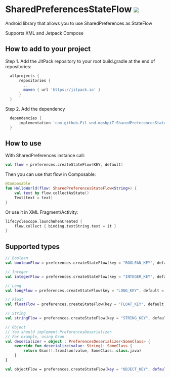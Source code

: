 SharedPreferencesStateFlow [![](https://jitpack.io/v/Fil-und-moshpiT/SharedPreferencesStateFlow.svg)](https://jitpack.io/#Fil-und-moshpiT/SharedPreferencesStateFlow)
==================================
Android library that allows you to use SharedPreferences as StateFlow

Supports XML and Jetpack Compose

How to add to your project
--------------
Step 1. Add the JitPack repository to your root build.gradle at the end of repositories:
````groovy
  allprojects {
      repositories {
        ...
        maven { url 'https://jitpack.io' }
      }
  }
````

Step 2. Add the dependency
````groovy
  dependencies {
      implementation 'com.github.Fil-und-moshpiT:SharedPreferencesStateFlow:1.0.0'
  }
````

How to use
--------------
With SharedPreferences instance call:
````kotlin
val flow = preferences.createStateFlow(KEY, default)
````
Then you can use that flow in Composable:
````kotlin
@Composable
fun HelloWorld(flow: SharedPreferencesStateFlow<String>) {
    val text by flow.collectAsState()
    Text(text = text)
}
````
Or use it in XML Fragment/Activity:
````kotlin
lifecycleScope.launchWhenCreated {
    flow.collect { binding.textString.text = it }
}
````

Supported types
--------------
````kotlin
// Boolean
val booleanFlow = preferences.createStateFlow(key = "BOOLEAN_KEY", default = false)

// Integer
val integerFlow = preferences.createStateFlow(key = "INTEGER_KEY", default = 0)

// Long
val longFlow = preferences.createStateFlow(key = "LONG_KEY", default = 0L)

// Float
val floatFlow = preferences.createStateFlow(key = "FLOAT_KEY", default = .0f)

// String
val stringFlow = preferences.createStateFlow(key = "STRING_KEY", default = "")

// Object
// You should implement PreferencesDeserializer
// For example, using Gson
val deserializer = object : PreferencesDeserializer<SomeClass> {
    override fun deserialize(value: String): SomeClass {
        return Gson().fromJson(value, SomeClass::class.java)
    }
}

val objectFlow = preferences.createStateFlow(key = "OBJECT_KEY", default = SomeClass(1), deserializer = deserializer)
````
